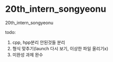 # 20th_intern_songyeonu
20th_intern_songyeonu


todo: 
1. cpp, hpp분리 안된것들 분리
2. 형식 맞추기(launch 다시 보기, 이상한 파일 올리기x)
3. 미완성 과제 완수

